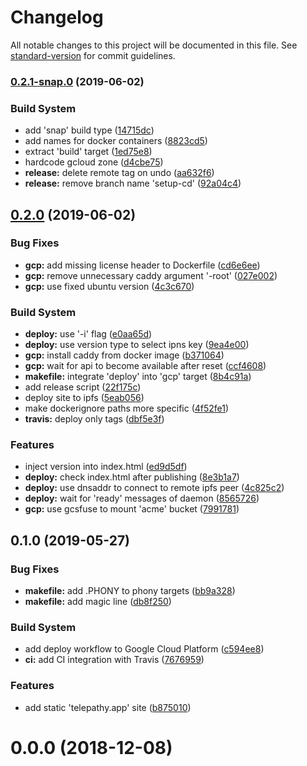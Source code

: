 # Changelog

All notable changes to this project will be documented in this file. See [standard-version](https://github.com/conventional-changelog/standard-version) for commit guidelines.

### [0.2.1-snap.0](https://github.com/hvoecking/telepathy/compare/v0.2.0...v0.2.1-snap.0) (2019-06-02)


### Build System

* add 'snap' build type ([14715dc](https://github.com/hvoecking/telepathy/commit/14715dc))
* add names for docker containers ([8823cd5](https://github.com/hvoecking/telepathy/commit/8823cd5))
* extract 'build' target ([1ed75e8](https://github.com/hvoecking/telepathy/commit/1ed75e8))
* hardcode gcloud zone ([d4cbe75](https://github.com/hvoecking/telepathy/commit/d4cbe75))
* **release:** delete remote tag on undo ([aa632f6](https://github.com/hvoecking/telepathy/commit/aa632f6))
* **release:** remove branch name 'setup-cd' ([92a04c4](https://github.com/hvoecking/telepathy/commit/92a04c4))



## [0.2.0](https://github.com/hvoecking/telepathy/compare/v0.1.0...v0.2.0) (2019-06-02)


### Bug Fixes

* **gcp:** add missing license header to Dockerfile ([cd6e6ee](https://github.com/hvoecking/telepathy/commit/cd6e6ee))
* **gcp:** remove unnecessary caddy argument '-root' ([027e002](https://github.com/hvoecking/telepathy/commit/027e002))
* **gcp:** use fixed ubuntu version ([4c3c670](https://github.com/hvoecking/telepathy/commit/4c3c670))


### Build System

* **deploy:** use '-i' flag ([e0aa65d](https://github.com/hvoecking/telepathy/commit/e0aa65d))
* **deploy:** use version type to select ipns key ([9ea4e00](https://github.com/hvoecking/telepathy/commit/9ea4e00))
* **gcp:** install caddy from docker image ([b371064](https://github.com/hvoecking/telepathy/commit/b371064))
* **gcp:** wait for api to become available after reset ([ccf4608](https://github.com/hvoecking/telepathy/commit/ccf4608))
* **makefile:** integrate 'deploy' into 'gcp' target ([8b4c91a](https://github.com/hvoecking/telepathy/commit/8b4c91a))
* add release script ([22f175c](https://github.com/hvoecking/telepathy/commit/22f175c))
* deploy site to ipfs ([5eab056](https://github.com/hvoecking/telepathy/commit/5eab056))
* make dockerignore paths more specific ([4f52fe1](https://github.com/hvoecking/telepathy/commit/4f52fe1))
* **travis:** deploy only tags ([dbf5e3f](https://github.com/hvoecking/telepathy/commit/dbf5e3f))


### Features

* inject version into index.html ([ed9d5df](https://github.com/hvoecking/telepathy/commit/ed9d5df))
* **deploy:** check index.html after publishing ([8e3b1a7](https://github.com/hvoecking/telepathy/commit/8e3b1a7))
* **deploy:** use dnsaddr to connect to remote ipfs peer ([4c825c2](https://github.com/hvoecking/telepathy/commit/4c825c2))
* **deploy:** wait for 'ready' messages of daemon ([8565726](https://github.com/hvoecking/telepathy/commit/8565726))
* **gcp:** use gcsfuse to mount 'acme' bucket ([7991781](https://github.com/hvoecking/telepathy/commit/7991781))



## 0.1.0 (2019-05-27)


### Bug Fixes

* **makefile:** add .PHONY to phony targets ([bb9a328](https://github.com/hvoecking/telepathy/commit/bb9a328))
* **makefile:** add magic line ([db8f250](https://github.com/hvoecking/telepathy/commit/db8f250))


### Build System

* add deploy workflow to Google Cloud Platform ([c594ee8](https://github.com/hvoecking/telepathy/commit/c594ee8))
* **ci:** add CI integration with Travis ([7676959](https://github.com/hvoecking/telepathy/commit/7676959))


### Features

* add static 'telepathy.app' site ([b875010](https://github.com/hvoecking/telepathy/commit/b875010))



<a name="0.0.0"></a>
# 0.0.0 (2018-12-08)

